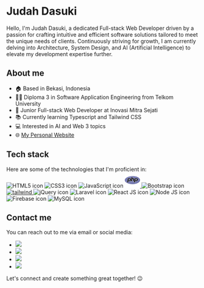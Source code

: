 # Judah Dasuki
Hello, I'm Judah Dasuki, a dedicated Full-stack Web Developer driven by a passion for crafting intuitive and efficient software solutions tailored to meet the unique needs of clients. Continuously striving for growth, I am currently delving into Architecture, System Design, and AI (Artificial Intelligence) to elevate my development expertise further.

## About me
- 🏠 Based in Bekasi, Indonesia
- 👨‍🎓 Diploma 3 in Software Application Engineering from Telkom University
- 💼 Junior Full-stack Web Developer at Inovasi Mitra Sejati
- 📚 Currently learning Typescript and Tailwind CSS
- 💻 Interested in AI and Web 3 topics
- 🌐 <a href="https://judahdasuki.netlify.app/">My Personal Website</a>

## Tech stack
Here are some of the technologies that I'm proficient in: <br>
![HTML5 icon](https://img.icons8.com/color/48/000000/html-5--v1.png)
![CSS3 icon](https://img.icons8.com/color/48/000000/css3.png)
![JavaScript icon](https://img.icons8.com/color/48/000000/javascript--v1.png)
<a href="https://www.php.net" target="_blank" rel="noreferrer"> <img src="https://raw.githubusercontent.com/devicons/devicon/master/icons/php/php-original.svg" alt="php" width="40" height="40"/> </a>
![Bootstrap icon](https://img.icons8.com/color/48/000000/bootstrap.png)
<a href="https://tailwindcss.com/" target="_blank" rel="noreferrer"> <img src="https://www.vectorlogo.zone/logos/tailwindcss/tailwindcss-icon.svg" alt="tailwind" width="40" height="40"/> </a>
![jQuery icon](https://img.icons8.com/ios-filled/50/000000/jquery.png)
![Laravel icon](https://img.icons8.com/fluency/48/000000/laravel.png)
![React JS icon](https://img.icons8.com/color/48/000000/react-native.png)
![Node JS icon](https://img.icons8.com/color/48/000000/nodejs.png)
![Firebase icon](https://img.icons8.com/color/48/000000/firebase.png)
![MySQL icon](https://img.icons8.com/fluency/48/000000/mysql-logo.png)


## Contact me
You can reach out to me via email or social media: <br>
<ul>
  <li>
    <a href="mailto:judahjmdasuki@gmail.com">
      <img src="https://img.icons8.com/fluency/48/000000/gmail-new.png" />
    </a>
  </li>
  <li>
    <a href="tel:+6281387306360">
      <img src="https://img.icons8.com/color/48/000000/whatsapp--v1.png" />
    </a>
  </li>
  <li>
    <a href="https://twitter.com/judahdskh">
      <img src="https://img.icons8.com/color/48/000000/twitter--v2.png" />
    </a>
  </li>
  <li>
    <a href="https://www.linkedin.com/in/judahdasuki/">
      <img src="https://img.icons8.com/color/48/000000/linkedin.png" />
    </a>
  </li>
</ul>

Let's connect and create something great together! 😉
